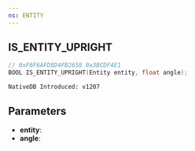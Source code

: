 ```yaml
---
ns: ENTITY
---
```

## IS_ENTITY_UPRIGHT

```c
// 0xF6F6AFD8D4FB2658 0x3BCDF4E1
BOOL IS_ENTITY_UPRIGHT(Entity entity, float angle);
```

```
NativeDB Introduced: v1207
```

## Parameters
* **entity**:
* **angle**:
